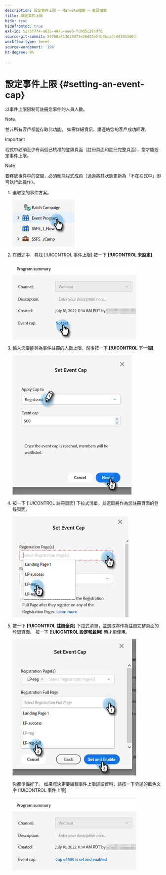 ```yaml
---
description: 設定事件上限 — Marketo檔案 — 產品檔案
title: 設定事件上限
hide: true
hidefromtoc: true
exl-id: 5273f7f4-a636-4976-aee6-fc0d5c27bdfc
source-git-commit: 59768a413038472e38d28e5fb8bcadc4419b360d
workflow-type: tm+mt
source-wordcount: '196'
ht-degree: 0%

---
```


# 設定事件上限 {#setting-an-event-cap}

以事件上限限制可註冊您事件的人員人數。

>[!NOTE]
>
>並非所有客戶都能存取此功能。 如需詳細資訊，請連絡您的客戶成功經理。

>[!IMPORTANT]
>程式中必須至少有兩個已核准的登錄頁面（註冊頁面和註冊完整頁面），您才能設定事件上限。

>[!NOTE]
>
>要釋放事件中的空間，必須刪除程式成員（通過將其狀態更新為「不在程式中」即可執行此操作）。

1. 選取您的事件方案。

   ![](assets/setting-an-event-cap-1.png)

1. 在概述中，尋找 [!UICONTROL 事件上限] 按一下 **[!UICONTROL 未設定]**.

   ![](assets/setting-an-event-cap-2.png)

1. 輸入您要能夠為事件註冊的人數上限，然後按一下 **[!UICONTROL 下一個]**.

   ![](assets/setting-an-event-cap-3.png)

1. 按一下 [!UICONTROL 註冊頁面] 下拉式清單，並選取將作為您註冊頁面的登錄頁面。

   ![](assets/setting-an-event-cap-4.png)

1. 按一下 **[!UICONTROL 註冊全頁]** 下拉式清單，並選取將作為註冊完整頁面的登錄頁面。 按一下 **[!UICONTROL 設定和啟用]** 時才能使用。

   ![](assets/setting-an-event-cap-5.png)

   你都準備好了。 如果您決定要編輯事件上限詳細資料，請按一下旁邊的藍色文字 [!UICONTROL 事件上限].

   ![](assets/setting-an-event-cap-6.png)

